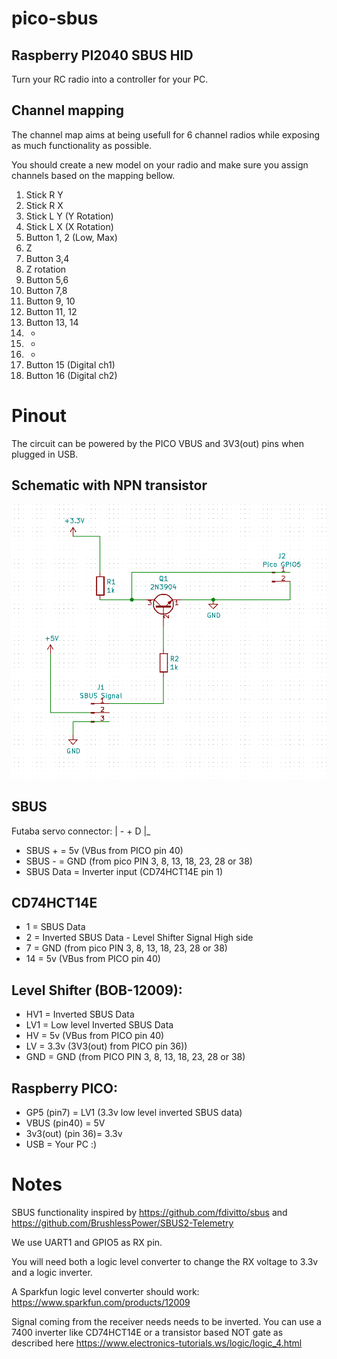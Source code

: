 # pico-sbus
## Raspberry PI2040 SBUS HID
Turn your RC radio into a controller for your PC.

## Channel mapping
The channel map aims at being usefull for 6 channel radios while exposing as much functionality as possible.

You should create a new model on your radio and make sure you assign channels based on the mapping bellow.

1. Stick R Y
2. Stick R X
3. Stick L Y (Y Rotation)
4. Stick L X (X Rotation)
5. Button 1, 2 (Low, Max)
6. Z
7. Button 3,4
8. Z rotation
9. Button 5,6
10. Button 7,8
11. Button 9, 10
12. Button 11, 12
13. Button 13, 14
14. -
15. -
16. -
17. Button 15 (Digital ch1)
18. Button 16 (Digital ch2)

# Pinout
The circuit can be powered by the PICO VBUS and 3V3(out) pins when plugged in USB.

## Schematic with NPN transistor
![NPN Inverter and logic level translator](https://raw.githubusercontent.com/mmosca/pico-sbus/main/docs/schematic.png)

## SBUS
Futaba servo connector: | - + D |_

* SBUS + = 5v (VBus from PICO pin 40)
* SBUS - = GND (from pico PIN 3, 8, 13, 18, 23, 28 or 38)
* SBUS Data = Inverter input (CD74HCT14E pin 1)

## CD74HCT14E
* 1 = SBUS Data
* 2 = Inverted SBUS Data - Level Shifter Signal High side
* 7 = GND (from pico PIN 3, 8, 13, 18, 23, 28 or 38)
* 14 = 5v (VBus from PICO pin 40)

## Level Shifter (BOB-12009):
* HV1 = Inverted SBUS Data
* LV1 = Low level Inverted SBUS Data
* HV = 5v (VBus from PICO pin 40)
* LV = 3.3v (3V3(out) from PICO pin 36))
* GND = GND (from PICO PIN 3, 8, 13, 18, 23, 28 or 38)

## Raspberry PICO:
* GP5 (pin7) = LV1 (3.3v low level inverted SBUS data)
* VBUS (pin40) = 5V 
* 3v3(out) (pin 36)= 3.3v
* USB = Your PC :)


# Notes
SBUS functionality inspired by https://github.com/fdivitto/sbus and https://github.com/BrushlessPower/SBUS2-Telemetry

We use UART1 and GPIO5 as RX pin.

You will need both a logic level converter to change the RX voltage to 3.3v and a logic inverter.

A Sparkfun logic level converter should work: https://www.sparkfun.com/products/12009

Signal coming from the receiver needs needs to be inverted.
You can use a 7400 inverter like CD74HCT14E or a transistor based NOT gate as described here https://www.electronics-tutorials.ws/logic/logic_4.html


